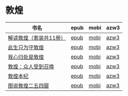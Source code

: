 # 敦煌

| 书名 | epub | mobi | azw3 |
| --- | --- | --- | --- |
| [解读敦煌（套装共11册）](http://ct.dalanmei.com/f/31084289-771246059-fd7599) | [epub](http://ct.dalanmei.com/f/31084289-771246059-fd7599) | [mobi](http://ct.dalanmei.com/f/31084289-771230375-7d0f47) | [azw3](http://ct.dalanmei.com/f/31084289-771235848-b47d35) |
| [此生只为守敦煌](None) | [epub](None) | [mobi](None) | [azw3](None) |
| [我心归处是敦煌](http://ct.dalanmei.com/f/31084289-572121701-12e809) | [epub](http://ct.dalanmei.com/f/31084289-572121701-12e809) | [mobi](http://ct.dalanmei.com/f/31084289-571637963-248f91) | [azw3](http://ct.dalanmei.com/f/31084289-572183185-65e074) |
| [敦煌：众人受到召唤](http://ct.dalanmei.com/f/31084289-571978315-7b53c2) | [epub](http://ct.dalanmei.com/f/31084289-571978315-7b53c2) | [mobi](http://ct.dalanmei.com/f/31084289-571559647-9a53fb) | [azw3](http://ct.dalanmei.com/f/31084289-572211848-30af92) |
| [敦煌本纪](http://ct.dalanmei.com/f/31084289-571732711-fe45ed) | [epub](http://ct.dalanmei.com/f/31084289-571732711-fe45ed) | [mobi](http://ct.dalanmei.com/f/31084289-571616303-030d87) | [azw3](http://ct.dalanmei.com/f/31084289-571912595-56ab65) |
| [图说敦煌二五四窟](http://ct.dalanmei.com/f/31084289-571815927-cf0120) | [epub](http://ct.dalanmei.com/f/31084289-571815927-cf0120) | [mobi](http://ct.dalanmei.com/f/31084289-571546867-ff9048) | [azw3](http://ct.dalanmei.com/f/31084289-572021389-e17b25) |
